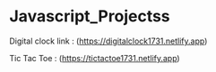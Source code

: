 # Javascript_Projectss

Digital clock link : (https://digitalclock1731.netlify.app)

Tic Tac Toe : (https://tictactoe1731.netlify.app)


